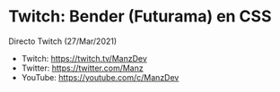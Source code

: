 # Twitch: Bender (Futurama) en CSS

Directo Twitch (27/Mar/2021)

- Twitch: https://twitch.tv/ManzDev
- Twitter: https://twitter.com/Manz
- YouTube: https://youtube.com/c/ManzDev
